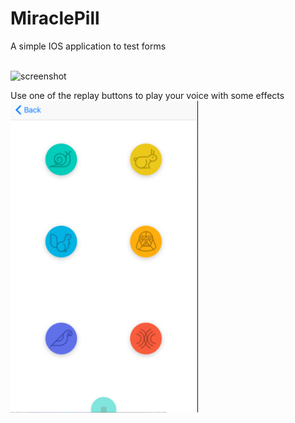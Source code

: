 # MiraclePill
A simple IOS application to test forms

<BR><img src="https://github.com/otiasj/Udemy/MiraclePill/<blob/master/docs/pitchperfect1.png" alt="screenshot" width="300">

Use one of the replay buttons to play your voice with some effects
<BR><img src="https://github.com/otiasj/PitchPerfect/blob/master/docs/pitchperfect2.png" alt="screenshot" width="300">

